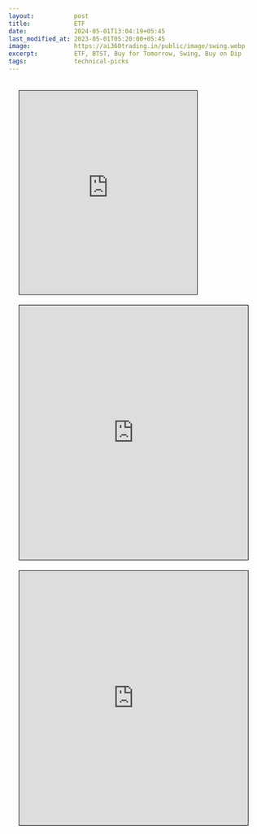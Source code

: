 ```yaml
---
layout:           post
title:            ETF
date:             2024-05-01T13:04:19+05:45
last_modified_at: 2023-05-01T05:20:00+05:45
image:            https://ai360trading.in/public/image/swing.webp
excerpt:          ETF, BTST, Buy for Tomorrow, Swing, Buy on Dip
tags:             technical-picks
---
```



<iframe src="https://docs.google.com/spreadsheets/d/1bcKJrP6pb90TCRoCWpJuEKIYL0lD7Kj-_M-65wlweyc/pubhtml?gid=2100570820&single=true&amp;widget=true&amp;headers=false" scrolling="yes" style="border: 1px solid black; position: relative; margin-left: 20px; margin-top: 20px; width: 350px; height: 400px; ">
</iframe>

<iframe src="https://docs.google.com/spreadsheets/d/1LVjHSlK0dYRUeDvne9b0PzhqziPxmXMIz9P_-QbI1tE/pubhtml?gid=1285276423&single=true&amp;headers=false" scrolling="yes" style="border: 1px solid black; position: relative; margin-left: 20px; margin-top: 20px; width: 450px; height: 500px; ">
</iframe>

<br>
<iframe src="https://docs.google.com/spreadsheets/d/11H11Us-_ptCe_04sYUuoKc3L07-a6PUx7kEA3HgofgE/pubhtml?gid=693515151&single=true&amp;headers=false" scrolling="yes" style="border: 1px solid black; position: relative; margin-left: 20px; margin-top: 20px; width: 450px; height: 500px; ">
</iframe>
